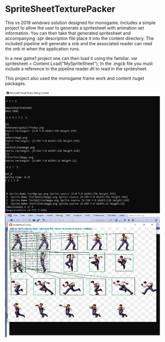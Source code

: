 # SpriteSheetTexturePacker

This vs 2019 windows solution designed for monogame. 
Includes a simple project to allow the user to generate a spritesheet with animation set information.
You can then take that generated spritesheet and accompanying .spr description file place it into the content directory.
The included pipeline will generate a xnb and the associated reader can read the xnb in when the application runs.

In a new game1 project one can then load it using the familiar. 
var spritesheet = Content.Load<SpriteSheet>("MySpriteSheet");
In the .mgcb file you must include a reference to the pipeline reader.dll to read in the spritesheet.
  
This project also used the monogame frame work and content nuget packages.

<img src="https://github.com/willmotil/SpriteSheetTexturePacker/blob/main/ConsoleOutput.png"  height="400" width="600"> 
<img src="https://github.com/willmotil/SpriteSheetTexturePacker/blob/main/SpriteSheetCutter.png"  height="400" width="600"> 